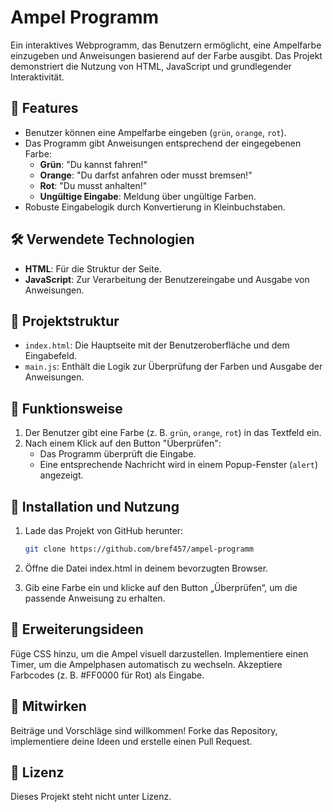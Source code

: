 # Ampel Programm

Ein interaktives Webprogramm, das Benutzern ermöglicht, eine Ampelfarbe einzugeben und Anweisungen basierend auf der Farbe ausgibt. 
Das Projekt demonstriert die Nutzung von HTML, JavaScript und grundlegender Interaktivität.

## 🚦 Features

- Benutzer können eine Ampelfarbe eingeben (`grün`, `orange`, `rot`).
- Das Programm gibt Anweisungen entsprechend der eingegebenen Farbe:
  - **Grün**: "Du kannst fahren!"
  - **Orange**: "Du darfst anfahren oder musst bremsen!"
  - **Rot**: "Du musst anhalten!"
  - **Ungültige Eingabe**: Meldung über ungültige Farben.
- Robuste Eingabelogik durch Konvertierung in Kleinbuchstaben.

## 🛠️ Verwendete Technologien

- **HTML**: Für die Struktur der Seite.
- **JavaScript**: Zur Verarbeitung der Benutzereingabe und Ausgabe von Anweisungen.

## 📁 Projektstruktur

- `index.html`: Die Hauptseite mit der Benutzeroberfläche und dem Eingabefeld.
- `main.js`: Enthält die Logik zur Überprüfung der Farben und Ausgabe der Anweisungen.

## 📖 Funktionsweise

1. Der Benutzer gibt eine Farbe (z. B. `grün`, `orange`, `rot`) in das Textfeld ein.
2. Nach einem Klick auf den Button "Überprüfen":
   - Das Programm überprüft die Eingabe.
   - Eine entsprechende Nachricht wird in einem Popup-Fenster (`alert`) angezeigt.

## 🚀 Installation und Nutzung

1. Lade das Projekt von GitHub herunter:
   ```bash
   git clone https://github.com/bref457/ampel-programm
   
2. Öffne die Datei index.html in deinem bevorzugten Browser.

3. Gib eine Farbe ein und klicke auf den Button „Überprüfen“, um die passende Anweisung zu erhalten.

## 🌟 Erweiterungsideen
Füge CSS hinzu, um die Ampel visuell darzustellen.
Implementiere einen Timer, um die Ampelphasen automatisch zu wechseln.
Akzeptiere Farbcodes (z. B. #FF0000 für Rot) als Eingabe.

## 🤝 Mitwirken
Beiträge und Vorschläge sind willkommen! Forke das Repository, implementiere deine Ideen und erstelle einen Pull Request.

## 📜 Lizenz
Dieses Projekt steht nicht unter Lizenz.
